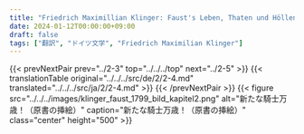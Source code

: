 ```yaml
---
title: "Friedrich Maximillian Klinger: Faust's Leben, Thaten und Höllenfahrt (1799) - 第二巻 第四章"
date: 2024-01-12T00:00:00+09:00
draft: false
tags: ["翻訳", "ドイツ文学", "Friedrich Maximilian Klinger"]
---
```


{{< prevNextPair prev="../2-3" top="../../../top" next="../2-5" >}}
{{< translationTable original="../../../src/de/2/2-4.md" translated="../../../src/ja/2/2-4.md" >}}
{{< /prevNextPair >}}
{{< figure src="../../../images/klinger_faust_1799_bild_kapitel2.png" alt="新たな騎士万歳！（原書の挿絵）" caption="新たな騎士万歳！（原書の挿絵）" class="center" height="500" >}}